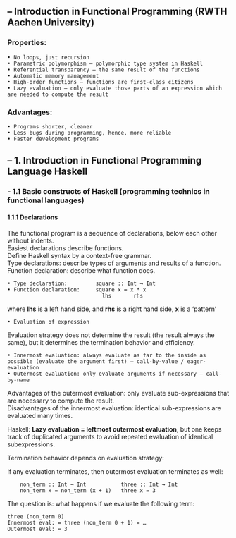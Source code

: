 ## – Introduction in Functional Programming (RWTH Aachen University)

### Properties:
    • No loops, just recursion
    • Parametric polymorphism – polymorphic type system in Haskell
    • Referential transparency – the same result of the functions
    • Automatic memory management 
    • High-order functions – functions are first-class citizens
    • Lazy evaluation – only evaluate those parts of an expression which are needed to compute the result

### Advantages:
    • Programs shorter, cleaner
    • Less bugs during programming, hence, more reliable
    • Faster development programs
## – 1. Introduction in Functional Programming Language Haskell

### - 1.1 Basic constructs of Haskell (programming technics in functional languages)

#### 1.1.1 Declarations
The functional program is a sequence of declarations, below each other without indents.     
Easiest declarations describe functions.    
Define Haskell syntax by a context-free grammar.    
Type declarations: describe types of arguments and results of a function.
Function declaration: describe what function does.

    • Type declaration:         square :: Int → Int
    • Function declaration:     square x = x * x
                                  lhs       rhs
where **lhs** is a left hand side, and **rhs** is a right hand side, **x** is a ‘pattern’
    
    • Evaluation of expression

Evaluation strategy does not determine the result (the result always the same), but it determines the termination behavior and efficiency.

    • Innermost evaluation: always evaluate as far to the inside as possible (evaluate the argument first) – call-by-value / eager-evaluation
    • Outermost evaluation: only evaluate arguments if necessary – call-by-name

Advantages of the outermost evaluation: only evaluate sub-expressions that are necessary to compute the result.     
Disadvantages of the innermost evaluation: identical sub-expressions are evaluated many times.

Haskell: **Lazy evaluation = leftmost outermost evaluation**, but one keeps track of duplicated arguments to avoid repeated evaluation of identical subexpressions.

Termination behavior depends on evaluation strategy:

If any evaluation terminates, then outermost evaluation terminates as well:

        non_term :: Int → Int           three :: Int → Int
        non_term x = non_term (x + 1)   three x = 3

The question is: what happens if we evaluate the following term:

    three (non_term 0)
    Innermost eval: = three (non_term 0 + 1) = …
    Outermost eval: = 3